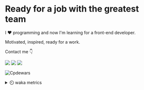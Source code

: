 # Ready for a job with the greatest team

I :heart: programming and now I'm learning for a front-end developer.

Motivated, inspired, ready for a work.

Contact me :point_down:

<a href="https://vk.com/pppershin"><img src="https://img.shields.io/badge/VK--red?style=social&logo=vk"></a>
<a href="https://t.me/pppershin"><img src="https://img.shields.io/badge/telegram--red?style=social&logo=telegram"></a>
<a href="mailto:pershin.daniil.e@gmail.com"><img src="https://img.shields.io/badge/Gmail--red?style=social&logo=gmail"></a>
<!-- <a href=""><img src="https://img.shields.io/badge/blog--red?style=social"></a>
</p> -->

![Cpdewars](https://www.codewars.com/users/DANPER/badges/small)

<details><summary> ⏲️ waka metrics</summary>
<p>

  <!--START_SECTION:waka-->
  
![Code Time](http://img.shields.io/badge/Code%20Time-5%20hrs%2039%20mins-blue)

![Profile Views](http://img.shields.io/badge/Profile%20Views-427-blue)

**🐱 My GitHub Data** 

> 🏆 217 Contributions in the Year 2022
 > 
> 📦 2.7 kB Used in GitHub's Storage 
 > 
> 🚫 Not Opted to Hire
 > 
> 📜 9 Public Repositories 
 > 
> 🔑 5 Private Repositories  
 > 
**I'm an Early 🐤** 

```text
🌞 Morning    11 commits     █░░░░░░░░░░░░░░░░░░░░░░░░   4.64% 
🌆 Daytime    108 commits    ███████████░░░░░░░░░░░░░░   45.57% 
🌃 Evening    75 commits     ████████░░░░░░░░░░░░░░░░░   31.65% 
🌙 Night      43 commits     ████░░░░░░░░░░░░░░░░░░░░░   18.14%

```
📅 **I'm Most Productive on Thursday** 

```text
Monday       32 commits     ███░░░░░░░░░░░░░░░░░░░░░░   13.5% 
Tuesday      30 commits     ███░░░░░░░░░░░░░░░░░░░░░░   12.66% 
Wednesday    39 commits     ████░░░░░░░░░░░░░░░░░░░░░   16.46% 
Thursday     45 commits     ████░░░░░░░░░░░░░░░░░░░░░   18.99% 
Friday       31 commits     ███░░░░░░░░░░░░░░░░░░░░░░   13.08% 
Saturday     17 commits     █░░░░░░░░░░░░░░░░░░░░░░░░   7.17% 
Sunday       43 commits     ████░░░░░░░░░░░░░░░░░░░░░   18.14%

```


📊 **This Week I Spent My Time On** 

```text
⌚︎ Time Zone: Europe/Moscow

💬 Programming Languages: 
JavaScript               1 hr 39 mins        ██████░░░░░░░░░░░░░░░░░░░   23.93% 
Bash                     1 hr 8 mins         ████░░░░░░░░░░░░░░░░░░░░░   16.56% 
Git Config               1 hr                ███░░░░░░░░░░░░░░░░░░░░░░   14.63% 
Git                      39 mins             ██░░░░░░░░░░░░░░░░░░░░░░░   9.42% 
Other                    36 mins             ██░░░░░░░░░░░░░░░░░░░░░░░   8.77%

🔥 Editors: 
Neovim                   3 hrs 16 mins       ███████████████░░░░░░░░░░   60.19% 
VS Code                  2 hrs 10 mins       ██████████░░░░░░░░░░░░░░░   39.81%

🐱‍💻 Projects: 
frontend-project-lvl2    1 hr 28 mins        █████░░░░░░░░░░░░░░░░░░░░   22.76% 
hexlet-sicp              1 hr 18 mins        █████░░░░░░░░░░░░░░░░░░░░   20.09% 
Unknown Project          1 hr 2 mins         ████░░░░░░░░░░░░░░░░░░░░░   16.03% 
dp                       1 hr 1 min          ████░░░░░░░░░░░░░░░░░░░░░   15.8% 
pppershin                56 mins             ███░░░░░░░░░░░░░░░░░░░░░░   14.54%

💻 Operating System: 
Linux                    5 hrs 26 mins       █████████████████████████   100.0%

```

**I Mostly Code in JavaScript** 

```text
JavaScript               4 repos             ███████████░░░░░░░░░░░░░░   44.44% 
HTML                     2 repos             █████░░░░░░░░░░░░░░░░░░░░   22.22% 
Lua                      1 repo              ██░░░░░░░░░░░░░░░░░░░░░░░   11.11% 
Racket                   1 repo              ██░░░░░░░░░░░░░░░░░░░░░░░   11.11% 
Python                   1 repo              ██░░░░░░░░░░░░░░░░░░░░░░░   11.11%

```


**Timeline**

![Chart not found](https://raw.githubusercontent.com/pppershin/pppershin/main/charts/bar_graph.png) 


 Last Updated on 14/08/2022 11:23:40 UTC
<!--END_SECTION:waka-->

</p>
</details>
